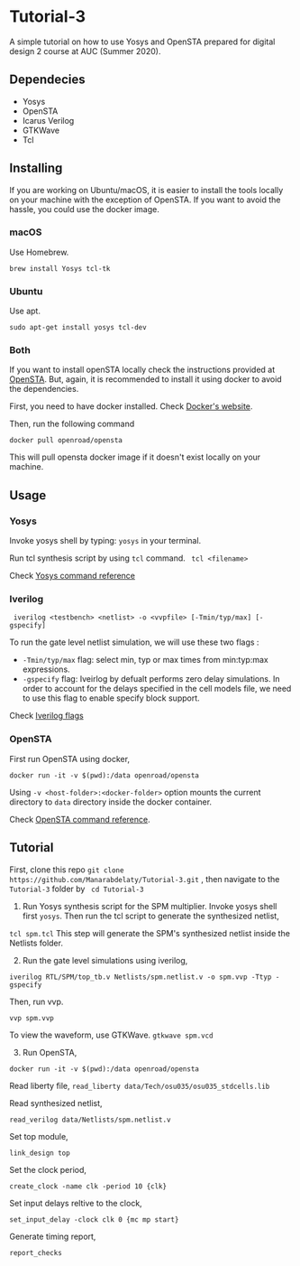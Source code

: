 # Tutorial-3 

A simple tutorial on how to use Yosys and OpenSTA prepared for digital design 2 course at AUC (Summer 2020). 

## Dependecies
- Yosys
- OpenSTA
- Icarus Verilog
- GTKWave
- Tcl

## Installing 

If you are working on Ubuntu/macOS, it is easier to install the tools locally on your machine with the exception of OpenSTA. If you want to avoid the hassle, you could use the docker image. 

### macOS

Use Homebrew. 

``
  brew install Yosys tcl-tk	
``

### Ubuntu

Use apt. 

``
sudo apt-get install yosys tcl-dev
``

### Both

If you want to install openSTA locally check the instructions provided at [OpenSTA](https://github.com/The-OpenROAD-Project/OpenSTA). But, again, it is recommended to install it using docker to avoid the dependencies. 

First, you need to have docker installed. Check [Docker's website](https://docs.docker.com/get-docker/).

Then, run the following command

``
docker pull openroad/opensta
``

This will pull opensta docker image if it doesn't exist locally on your machine. 

## Usage

### Yosys

 Invoke yosys shell by typing: ``yosys`` in your terminal.
 
 Run tcl synthesis script by using `tcl` command. 
 `` 
    tcl <filename>
 ``
 
Check [Yosys command reference](http://www.clifford.at/yosys/documentation.html)

### Iverilog

`` iverilog <testbench> <netlist> -o <vvpfile> [-Tmin/typ/max] [-gspecify]``

To run the gate level netlist simulation, we will use these two flags :

- `-Tmin/typ/max` flag: select min, typ or max times from min:typ:max expressions.
- `-gspecify` flag: Iveirlog by defualt performs zero delay simulations. In order to account for the delays specified in the cell models file, we need to use this flag to enable specify block support. 

Check [Iverilog flags](https://linux.die.net/man/1/iverilog)

### OpenSTA

First run OpenSTA using docker, 

``
docker run -it -v $(pwd):/data openroad/opensta
``

Using `-v <host-folder>:<docker-folder>` option mounts the current directory to `data` directory inside the docker container.

Check [OpenSTA command reference](https://github.com/The-OpenROAD-Project/OpenSTA/blob/master/doc/OpenSTA.pdf).

## Tutorial

First, clone this repo ``git clone https://github.com/Manarabdelaty/Tutorial-3.git`` , then navigate to the ``Tutorial-3`` folder by `` cd Tutorial-3``

1. Run Yosys synthesis script for the SPM multiplier. Invoke yosys shell first ``yosys``. Then run the tcl script to generate the synthesized netlist,

``
  tcl spm.tcl
``
This step will generate the SPM's synthesized netlist inside the Netlists folder. 

2. Run the gate level simulations using iverilog, 

``
iverilog RTL/SPM/top_tb.v Netlists/spm.netlist.v -o spm.vvp -Ttyp -gspecify
``

Then, run vvp.

``
  vvp spm.vvp
``

To view the waveform, use GTKWave. 
``
  gtkwave spm.vcd
``

3. Run OpenSTA,

``
docker run -it -v $(pwd):/data openroad/opensta
``

Read liberty file, 
``
read_liberty data/Tech/osu035/osu035_stdcells.lib 
``

Read synthesized netlist,

``
read_verilog data/Netlists/spm.netlist.v
``

Set top module, 

``
link_design top
``

Set the clock period,

``
create_clock -name clk -period 10 {clk}
``

Set input delays reltive to the clock,

``
set_input_delay -clock clk 0 {mc mp start}
``

Generate timing report,

``
report_checks
``
